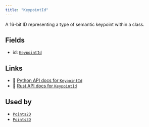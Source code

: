 ```yaml
---
title: "KeypointId"
---
```


A 16-bit ID representing a type of semantic keypoint within a class.

## Fields

* id: [`KeypointId`](../datatypes/keypoint_id.md)

## Links
 * 🐍 [Python API docs for `KeypointId`](https://ref.rerun.io/docs/python/nightly/package/rerun/components/keypoint_id/)
 * 🦀 [Rust API docs for `KeypointId`](https://docs.rs/rerun/0.9.0-alpha.6/rerun/components/struct.KeypointId.html)


## Used by

* [`Points2D`](../archetypes/points2d.md)
* [`Points3D`](../archetypes/points3d.md)
